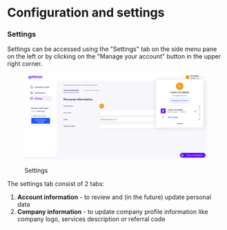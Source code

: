# Configuration and settings

### Settings

Settings can be accessed using the "Settings" tab on the side menu pane on the left or by clicking on the "Manage your account" button in the upper right corner.

<figure><img src="../../docs/Images/settings_manage (1).png" alt="Settings"><figcaption><p>Settings</p></figcaption></figure>

The settings tab consist of 2 tabs:

1. **Account information** - to review and (in the future) update personal data
2. **Company information** - to update company profile information like company logo, services description or referral code
